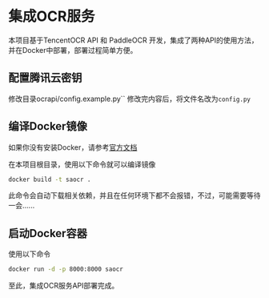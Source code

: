# 集成OCR服务

本项目基于TencentOCR API 和 PaddleOCR 开发，集成了两种API的使用方法，并在Docker中部署，部署过程简单方便。

## 配置腾讯云密钥

修改目录ocrapi/config.example.py`` 修改完内容后，将文件名改为`config.py`

## 编译Docker镜像

如果你没有安装Docker，请参考[官方文档](https://docs.docker.com/engine/install/)

在本项目根目录，使用以下命令就可以编译镜像

```bash
docker build -t saocr .
```

此命令会自动下载相关依赖，并且在任何环境下都不会报错，不过，可能需要等待一会......


## 启动Docker容器

使用以下命令

```bash
docker run -d -p 8000:8000 saocr
```

至此，集成OCR服务API部署完成。